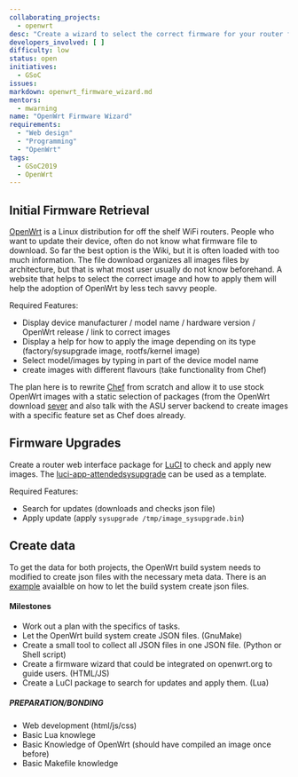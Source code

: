 ```yaml
---
collaborating_projects:
  - openwrt
desc: "Create a wizard to select the correct firmware for your router for openwrt.org"
developers_involved: [ ]
difficulty: low
status: open
initiatives:
  - GSoC
issues:
markdown: openwrt_firmware_wizard.md
mentors:
  - mwarning 
name: "OpenWrt Firmware Wizard"
requirements:
  - "Web design"
  - "Programming"
  - "OpenWrt"
tags:
  - GSoC2019
  - OpenWrt
---
```


## Initial Firmware Retrieval

[OpenWrt](openwrt.org) is a Linux distribution for off the shelf WiFi routers. People who want to update their device, often do not know what firmware file to download. So far the best option is the Wiki, but it is often loaded with too much information. The file download organizes all images files by architecture, but that is what most user usually do not know beforehand. A website that helps to select the correct image and how to apply them will help the adoption of OpenWrt by less tech savvy people.

Required Features:

* Display device manufacturer / model name / hardware version / OpenWrt release / link to correct images
* Display a help for how to apply the image depending on its type (factory/sysupgrade image, rootfs/kernel image)
* Select model/images by typing in part of the device model name
* create images with different flavours (take functionality from Chef)

The plan here is to rewrite [Chef](https://github.com/libremesh/chef) from scratch and allow it to use stock OpenWrt images with a static selection of packages (from the OpenWrt download [sever](https://downloads.openwrt.org/) and also talk with the ASU server backend to create images with a specific feature set as Chef does already.

## Firmware Upgrades

Create a router web interface package for [LuCI](https://openwrt.org/docs/guide-user/luci/start) to check and apply new images. The [luci-app-attendedsysupgrade](https://github.com/openwrt/luci/tree/master/applications/luci-app-attendedsysupgrade) can be used as a template.

Required Features:

* Search for updates (downloads and checks json file)
* Apply update (apply `sysupgrade /tmp/image_sysupgrade.bin`)

## Create data

To get the data for both projects, the OpenWrt build system needs to modified to create json files with the necessary meta data.
There is an [example](https://git.openwrt.org/?p=openwrt/staging/lynxis.git;a=commitdiff;h=e2dd9c40cfea093aeb337fe66fe338f17543f118;hp=11590e7452bd61923c1339231df61fa0c539e025) avaialble on how to let the build system create json files.

#### Milestones

* Work out a plan with the specifics of tasks.
* Let the OpenWrt build system create JSON files. (GnuMake)
* Create a small tool to collect all JSON files in one JSON file. (Python or Shell script)
* Create a firmware wizard that could be integrated on openwrt.org to guide users. (HTML/JS)
* Create a LuCI package to search for updates and apply them. (Lua)

##### PREPARATION/BONDING

* Web development (html/js/css)
* Basic Lua knowlege
* Basic Knowledge of OpenWrt (should have compiled an image once before)
* Basic Makefile knowledge

